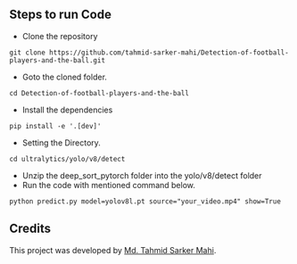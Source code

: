 ## Steps to run Code

- Clone the repository
```
git clone https://github.com/tahmid-sarker-mahi/Detection-of-football-players-and-the-ball.git
```
- Goto the cloned folder.
```
cd Detection-of-football-players-and-the-ball
```
- Install the dependencies
```
pip install -e '.[dev]'
```

- Setting the Directory.
```
cd ultralytics/yolo/v8/detect
```
- Unzip the deep_sort_pytorch folder into the yolo/v8/detect folder
- Run the code with mentioned command below.
```
python predict.py model=yolov8l.pt source="your_video.mp4" show=True
```
## Credits

This project was developed by [Md. Tahmid Sarker Mahi](https://tahmid-sarker.github.io).
